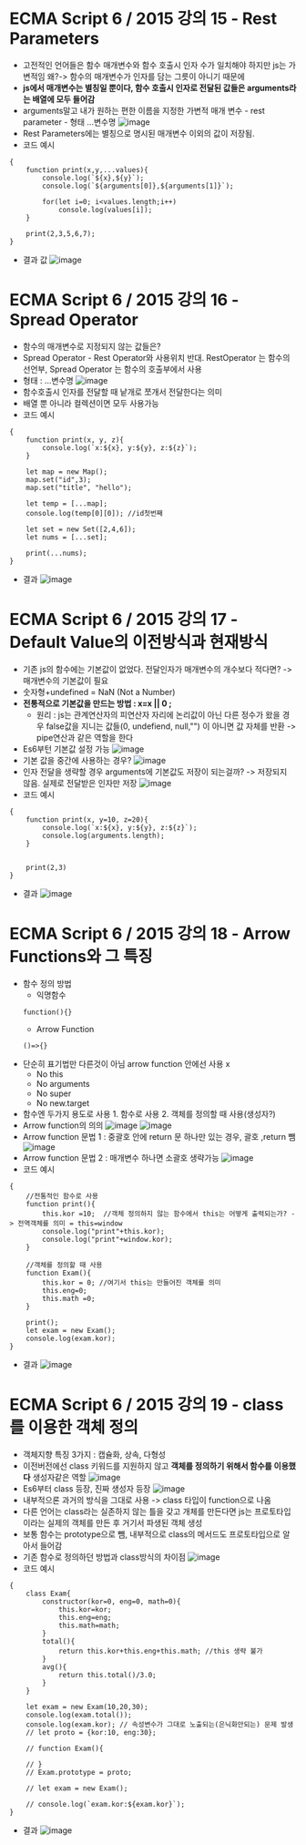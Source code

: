 # ECMA Script 6 / 2015 강의 15 - Rest Parameters
* 고전적인 언어들은 함수 매개변수와 함수 호출시 인자 수가 일치해야 하지만 js는 가변적임 왜?-> 함수의 매개변수가 인자를 담는 그릇이 아니기 때문에
* **js에서 매개변수는 별칭일 뿐이다, 함수 호출시 인자로 전달된 값들은 arguments라는 배열에 모두 들어감**
* arguments말고 내가 원하는 편한 이름을 지정한 가변적 매개 변수 - rest parameter - 형태  ...변수명
![image](https://github.com/resti999/TIL/assets/40667871/01413af6-c16a-4d1f-95fc-c15eec254387)
* Rest Parameters에는 별칭으로 명시된 매개변수 이외의 값이 저장됨.
* 코드 예시
```
{
    function print(x,y,...values){
        console.log(`${x},${y}`);
        console.log(`${arguments[0]},${arguments[1]}`);

        for(let i=0; i<values.length;i++)
            console.log(values[i]);
    }

    print(2,3,5,6,7);
}
```
* 결과 값
![image](https://github.com/resti999/TIL/assets/40667871/1ca087ee-0896-4065-8705-312d6d1d1b67)

# ECMA Script 6 / 2015 강의 16 - Spread Operator
* 함수의 매개변수로 지정되지 않는 값들은?
* Spread Operator - Rest Operator와 사용위치 반대. RestOperator 는 함수의 선언부, Spread Operator 는 함수의 호출부에서 사용
* 형태 : ...변수명
![image](https://github.com/resti999/TIL/assets/40667871/0f6bed63-461d-4d9e-89d7-5f9599ad4046)
* 함수호출시 인자를 전달할 때 낱개로 쪼개서 전달한다는 의미
* 배열 뿐 아니라 컬렉션이면 모두 사용가능
* 코드 예시
```
{
    function print(x, y, z){
        console.log(`x:${x}, y:${y}, z:${z}`);
    }
    
    let map = new Map();
    map.set("id",3);
    map.set("title", "hello");
    
    let temp = [...map];
    console.log(temp[0][0]); //id첫번째

    let set = new Set([2,4,6]);
    let nums = [...set];

    print(...nums);
}
```
* 결과
![image](https://github.com/resti999/TIL/assets/40667871/a3d9ce25-852a-4ec9-bcb0-7ddf2179bd4c)

# ECMA Script 6 / 2015 강의 17 - Default Value의 이전방식과 현재방식
* 기존 js의 함수에는 기본값이 없었다. 전달인자가 매개변수의 개수보다 적다면? -> 매개변수의 기본값이 필요
* 숫자형+undefined = NaN (Not a Number)
* **전통적으로 기본값을 만드는 방법 : x=x || 0 ;**
   * 원리 : js는 관계연산자의 피연산자 자리에 논리값이 아닌 다른 정수가 왔을 경우 false값을 지니는 값들(0, undefiend, null,"") 이 아니면 값 자체를 반환 -> pipe연산과 같은 역할을 한다
* Es6부턴 기본값 설정 가능
![image](https://github.com/resti999/TIL/assets/40667871/d09bef75-dd68-4922-bd74-29ada4bec4c7)
* 기본 값을 중간에 사용하는 경우?
![image](https://github.com/resti999/TIL/assets/40667871/b7907191-a3b0-4bc1-b17d-a568a972d4b0)
* 인자 전달을 생략할 경우  arguments에 기본값도 저장이 되는걸까? -> 저장되지 않음. 실제로 전달받은 인자만 저장
![image](https://github.com/resti999/TIL/assets/40667871/f9ffb44c-6488-46fb-9cfc-355f7482a2ac)
* 코드 예시
```
{
    function print(x, y=10, z=20){
        console.log(`x:${x}, y:${y}, z:${z}`);
        console.log(arguments.length);
    }


    print(2,3)
}
```
* 결과
![image](https://github.com/resti999/TIL/assets/40667871/444cd088-8492-49ea-a6b9-e4b3e93370fe)

# ECMA Script 6 / 2015 강의 18 - Arrow Functions와 그 특징
* 함수 정의 방법
   * 익명함수
   ```
   function(){}
   ```
   * Arrow Function
   ```
   ()=>{}
   ```
* 단순히 표기법만 다른것이 아님 arrow function 안에선 사용 x
   * No this 
   * No arguments
   * No super
   * No new.target
* 함수엔 두가지 용도로 사용 1. 함수로 사용 2. 객체를 정의할 때 사용(생성자?)
* Arrow function의 의의
![image](https://github.com/resti999/TIL/assets/40667871/50cd75c1-7c67-40f4-ae16-421c81fcfd6c)
![image](https://github.com/resti999/TIL/assets/40667871/249c94be-7f70-496b-b94c-4bb956a2eade)
* Arrow function 문법 1 : 중괄호 안에 return 문 하나만 있는 경우, 괄호 ,return 뺌
![image](https://github.com/resti999/TIL/assets/40667871/d84cce65-393b-4d30-9cf2-f76310e1b808)
* Arrow function 문법 2 : 매개변수 하나면 소괄호 생략가능
![image](https://github.com/resti999/TIL/assets/40667871/d4d4e58f-8925-4cc7-8de4-e8484853da4d)
* 코드 예시
```
{
    //전통적인 함수로 사용
    function print(){
        this.kor =10;  //객체 정의하지 않는 함수에서 this는 어떻게 출력되는가? -> 전역객체를 의미 = this=window
        console.log("print"+this.kor);
        console.log("print"+window.kor);
    }

    //객체를 정의할 때 사용
    function Exam(){
        this.kor = 0; //여기서 this는 만들어진 객체를 의미
        this.eng=0;
        this.math =0;
    }

    print();
    let exam = new Exam();
    console.log(exam.kor);
} 
```
* 결과
![image](https://github.com/resti999/TIL/assets/40667871/9c54da4f-6250-4b83-8a6b-688b9c2cc258)

# ECMA Script 6 / 2015 강의 19 - class를 이용한 객체 정의
* 객체지향 특징 3가지 : 캡슐화, 상속, 다형성
* 이전버전에선 class 키워드를 지원하지 않고 **객체를 정의하기 위해서 함수를 이용했다** 생성자같은 역할
![image](https://github.com/resti999/TIL/assets/40667871/a9cf8f31-9fa5-430c-a35b-416e3ca40d06)
* Es6부터 class 등장, 진짜 생성자 등장
![image](https://github.com/resti999/TIL/assets/40667871/bb21a82d-3a84-4acf-a10a-b98455aab6b0)
* 내부적으론 과거의 방식을 그대로 사용 -> class 타입이 function으로 나옴
* 다른 언어는 class라는 실존하지 않는 틀을 갖고 개체를 만든다면 js는 프로토타입이라는 실제의 객체를 만든 후 거기서 파생된 객체 생성
* 보통 함수는 prototype으로 뺌, 내부적으로 class의 메서드도 프로토타입으로 알아서 들어감
* 기존 함수로 정의하던 방법과 class방식의 차이점
![image](https://github.com/resti999/TIL/assets/40667871/11058b17-7946-4ec7-bdea-d9d840330724)
* 코드 예시
```
{
    class Exam{
        constructor(kor=0, eng=0, math=0){
            this.kor=kor;
            this.eng=eng;
            this.math=math;
        }
        total(){
            return this.kor+this.eng+this.math; //this 생략 불가
        }
        avg(){
            return this.total()/3.0;
        }
    }

    let exam = new Exam(10,20,30);
    console.log(exam.total());
    console.log(exam.kor); // 속성변수가 그대로 노출되는(은닉화안되는) 문제 발생
    // let proto = {kor:10, eng:30};

    // function Exam(){

    // }
    // Exam.prototype = proto;

    // let exam = new Exam();

    // console.log(`exam.kor:${exam.kor}`);
} 
```
* 결과
![image](https://github.com/resti999/TIL/assets/40667871/7cbadace-39d1-4d4f-a91c-f13e5ddc5232)





